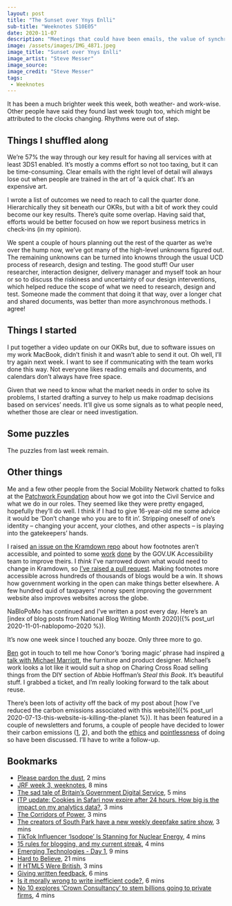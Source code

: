 ```yaml
---
layout: post
title: "The Sunset over Ynys Enlli"
sub-title: "Weeknotes S10E05"
date: 2020-11-07
description: "Meetings that could have been emails, the value of synchronicity and collaboration, and signals for strategy."
image: /assets/images/IMG_4871.jpeg
image_title: "Sunset over Ynys Enlli"
image_artist: "Steve Messer"
image_source: 
image_credit: "Steve Messer"
tags:
 - Weeknotes
---
```


It has been a much brighter week this week, both weather- and work-wise. Other people have said they found last week tough too, which might be attributed to the clocks changing. Rhythms were out of step.

## Things I shuffled along

We’re 57% the way through our key result for having all services with at least 3DS1 enabled. It’s mostly a comms effort so not too taxing, but it can be time-consuming. Clear emails with the right level of detail will always lose out when people are trained in the art of ‘a quick chat’. It’s an expensive art.

I wrote a list of outcomes we need to reach to call the quarter done. Hierarchically they sit beneath our OKRs, but with a bit of work they could become our key results. There’s quite some overlap. Having said that, efforts would be better focused on how we report business metrics in check-ins (in my opinion).

We spent a couple of hours planning out the rest of the quarter as we’re over the hump now, we’ve got many of the high-level unknowns figured out. The remaining unknowns can be turned into knowns through the usual UCD process of research, design and testing. The good stuff! Our user researcher, interaction designer, delivery manager and myself took an hour or so to discuss the riskiness and uncertainty of our design interventions, which helped reduce the scope of what we need to research, design and test. Someone made the comment that doing it that way, over a longer chat and shared documents, was better than more asynchronous methods. I agree!

## Things I started

I put together a video update on our OKRs but, due to software issues on my work MacBook, didn’t finish it and wasn’t able to send it out. Oh well, I’ll try again next week. I want to see if communicating with the team works done this way. Not everyone likes reading emails and documents, and calendars don’t always have free space.

Given that we need to know what the market needs in order to solve its problems, I started drafting a survey to help us make roadmap decisions based on services’ needs. It’ll give us some signals as to what people need, whether those are clear or need investigation.

## Some puzzles

The puzzles from last week remain.

## Other things

Me and a few other people from the Social Mobility Network chatted to folks at the [Patchwork Foundation](https://patchworkfoundation.org.uk) about how we got into the Civil Service and what we do in our roles. They seemed like they were pretty engaged, hopefully they’ll do well. I think if I had to give 16-year-old me some advice it would be ‘Don’t change who you are to fit in’. Stripping oneself of one’s identity – changing your accent, your clothes, and other aspects – is playing into the gatekeepers’ hands.

I raised [an issue on the Kramdown repo](https://github.com/gettalong/kramdown/issues/692) about how footnotes aren’t accessible, and pointed to some [work](https://github.com/alphagov/govspeak/pull/192) [done](https://github.com/alphagov/govspeak/pull/198) by the GOV.UK Accessibility team to improve theirs. I *think* I’ve narrowed down what would need to change in Kramdown, so [I’ve raised a pull request](https://github.com/gettalong/kramdown/pull/693). Making footnotes more accessible across hundreds of thousands of blogs would be a win. It shows how government working in the open can make things better elsewhere. A few hundred quid of taxpayers’ money spent improving the government website also improves websites across the globe.

NaBloPoMo has continued and I’ve written a post every day. Here’s an [index of blog posts from National Blog Writing Month 2020]({% post_url 2020-11-01-nablopomo-2020 %}).

It’s now one week since I touched any booze. Only three more to go.

[Ben](http://benterrett.com) got in touch to tell me how Conor’s ‘boring magic’ phrase had inspired [a talk with Michael Marriott](https://noisydecentgraphics.typepad.com/design/2020/11/rdi-insights-talk-tuesday-night.html), the furniture and product designer. Michael’s work looks a lot like it would suit a shop on Charing Cross Road selling things from the DIY section of Abbie Hoffman’s *Steal this Book*. It’s beautiful stuff. I grabbed a ticket, and I’m really looking forward to the talk about reuse.

There’s been lots of activity off the back of my post about [how I’ve reduced the carbon emissions associated with this website]({% post_url 2020-07-13-this-website-is-killing-the-planet %}). It has been featured in a couple of newsletters and forums, a couple of people have decided to lower their carbon emissions ([1](https://kevq.uk/how-local-fonts-can-save-the-environment/), [2](https://so.nwalsh.com/2020/10/31-dust)), and both the [ethics](https://tomgamon.com/posts/is-it-morally-wrong-to-write-inefficient-code/) and [pointlessness](https://buttondown.email/hillelwayne/archive/no-your-clean-code-wont-save-the-planet/) of doing so have been discussed. I’ll have to write a follow-up.

## Bookmarks

- [Please pardon the dust](https://so.nwalsh.com/2020/10/31-dust), 2 mins
- [JRF week 3, weeknotes](https://fitzsimple.medium.com/jrf-week-3-weeknotes-7d269b5e82ba), 8 mins
- [The sad tale of Britain’s Government Digital Service](https://www.economist.com/britain/2020/10/31/the-sad-tale-of-britains-government-digital-service), 5 mins
- [ITP update: Cookies in Safari now expire after 24 hours. How big is the impact on my analytics data?](https://tracedock.com/blog/2019/11/29/24hours-cookies-impact/), 3 mins
- [The Corridors of Power](https://shkspr.mobi/blog/2019/11/the-corridors-of-power/), 3 mins
- [The creators of South Park have a new weekly deepfake satire show](https://www.technologyreview.com/2020/10/28/1011336/ai-deepfake-satire-from-south-park-creators/), 3 mins
- [TikTok Influencer ‘Isodope’ Is Stanning for Nuclear Energy](https://www.vice.com/en/article/y3gg3k/tiktok-influencer-isodope-is-stanning-for-nuclear-energy), 4 mins
- [15 rules for blogging, and my current streak](http://interconnected.org/home/2020/09/10/streak), 4 mins
- [Emerging Technologies - Day 1](http://www.aaronsw.com/weblog/000253), 9 mins
- [Hard to Believe](http://www.thenewatlantis.com/publications/hard-to-believe), 21 mins
- [If HTML5 Were British](https://shkspr.mobi/blog/2020/11/if-html5-were-british/), 3 mins
- [Giving written feedback](https://katstevens.github.io/2020/11/03/giving-written-feedback.html), 6 mins
- [Is it morally wrong to write inefficient code?](https://tomgamon.com/posts/is-it-morally-wrong-to-write-inefficient-code/), 6 mins
- [No 10 explores ‘Crown Consultancy’ to stem billions going to private firms](https://www.ft.com/content/d4766073-6cc3-4e88-b2b6-d78e5c609089), 4 mins
